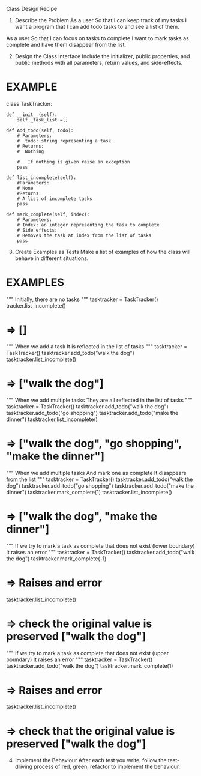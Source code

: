 Class Design Recipe

1. Describe the Problem
As a user
So that I can keep track of my tasks
I want a program that I can add todo tasks to and see a list of them.

As a user
So that I can focus on tasks to complete
I want to mark tasks as complete and have them disappear from the list.

2. Design the Class Interface
Include the initializer, public properties, and public methods with all parameters, return values, and side-effects.

# EXAMPLE

class TaskTracker:

    def __init__(self):
        self._task_list =[]    

    def Add_todo(self, todo):
        # Parameters:
        #  todo: string representing a task
        # Returns:
        #  Nothing
       
        #   If nothing is given raise an exception
        pass

    def list_incomplete(self):
        #Parameters: 
        # None
        #Returns:
        # A list of incomplete tasks
        pass

    def mark_complete(self, index):
        # Parameters:
        # Index: an integer representing the task to complete
        # Side effects:
        # Removes the task at index from the list of tasks
        pass
        
3. Create Examples as Tests
Make a list of examples of how the class will behave in different situations.

# EXAMPLES

"""
Initially, there are no tasks
"""
tasktracker = TaskTracker()
tracker.list_incomplete() 
# => []

"""
When we add a task
It is reflected in the list of tasks
"""
tasktracker = TaskTracker()
tasktracker.add_todo("walk the dog")
tasktracker.list_incomplete() 
# => ["walk the dog"]

"""
When we add multiple tasks
They are all reflected in the list of tasks
"""
tasktracker = TaskTracker()
tasktracker.add_todo("walk the dog")
tasktracker.add_todo("go shopping")
tasktracker.add_todo("make the dinner")
tasktracker.list_incomplete() 
# => ["walk the dog", "go shopping", "make the dinner"]

"""
When we add multiple tasks
And mark one as complete
It disappears from the list
"""
tasktracker = TaskTracker()
tasktracker.add_todo("walk the dog")
tasktracker.add_todo("go shopping")
tasktracker.add_todo("make the dinner")
tasktracker.mark_complete(1)
tasktracker.list_incomplete() 
# => ["walk the dog", "make the dinner"]

"""
If we try to mark a task as complete that does not exist (lower boundary)
It raises an error
"""
tasktracker = TaskTracker()
tasktracker.add_todo("walk the dog")
tasktracker.mark_complete(-1)
# => Raises and error
tasktracker.list_incomplete() 
# => check the original value is preserved ["walk the dog"]


"""
If we try to mark a task as complete that does not exist (upper boundary)
It raises an error
"""
tasktracker = TaskTracker()
tasktracker.add_todo("walk the dog")
tasktracker.mark_complete(1)
# => Raises and error
tasktracker.list_incomplete() 
# => check that the original value is preserved ["walk the dog"]




4. Implement the Behaviour
After each test you write, follow the test-driving process of red, green, refactor to implement the behaviour.